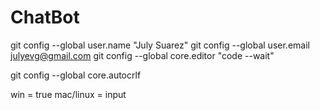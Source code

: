 # ChatBot

git config --global user.name "July Suarez"
git config --global user.email julyevg@gmail.com
git config --global core.editor "code --wait"

git config --global core.autocrlf

win = true mac/linux = input
